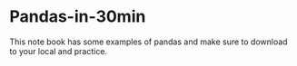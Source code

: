 # Pandas-in-30min
This note book has some examples of pandas and  make sure to download to your local and practice.
